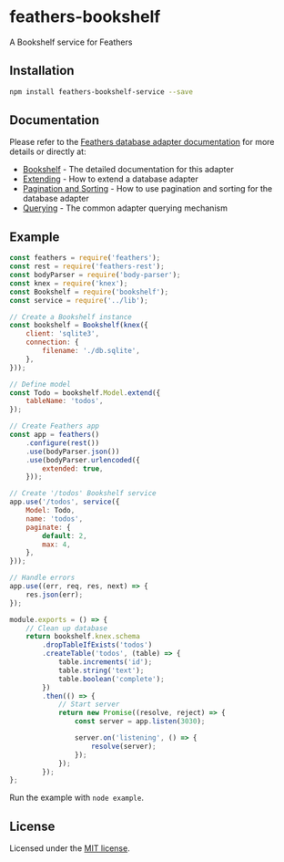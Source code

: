 # feathers-bookshelf

A Bookshelf service for Feathers

## Installation

```bash
npm install feathers-bookshelf-service --save
```

## Documentation

Please refer to the [Feathers database adapter documentation](http://docs.feathersjs.com/databases/readme.html) for more details or directly at:

- [Bookshelf](http://bookshelfjs.org) - The detailed documentation for this adapter
- [Extending](http://docs.feathersjs.com/databases/extending.html) - How to extend a database adapter
- [Pagination and Sorting](http://docs.feathersjs.com/databases/pagination.html) - How to use pagination and sorting for the database adapter
- [Querying](http://docs.feathersjs.com/databases/querying.html) - The common adapter querying mechanism


## Example

```js
const feathers = require('feathers');
const rest = require('feathers-rest');
const bodyParser = require('body-parser');
const knex = require('knex');
const Bookshelf = require('bookshelf');
const service = require('../lib');

// Create a Bookshelf instance
const bookshelf = Bookshelf(knex({
    client: 'sqlite3',
    connection: {
        filename: './db.sqlite',
    },
}));

// Define model
const Todo = bookshelf.Model.extend({
    tableName: 'todos',
});

// Create Feathers app
const app = feathers()
    .configure(rest())
    .use(bodyParser.json())
    .use(bodyParser.urlencoded({
        extended: true,
    }));

// Create '/todos' Bookshelf service
app.use('/todos', service({
    Model: Todo,
    name: 'todos',
    paginate: {
        default: 2,
        max: 4,
    },
}));

// Handle errors
app.use((err, req, res, next) => {
    res.json(err);
});

module.exports = () => {
    // Clean up database
    return bookshelf.knex.schema
        .dropTableIfExists('todos')
        .createTable('todos', (table) => {
            table.increments('id');
            table.string('text');
            table.boolean('complete');
        })
        .then(() => {
            // Start server
            return new Promise((resolve, reject) => {
                const server = app.listen(3030);

                server.on('listening', () => {
                    resolve(server);
                });
            });
        });
};
```

Run the example with `node example`.

## License

Licensed under the [MIT license](LICENSE).